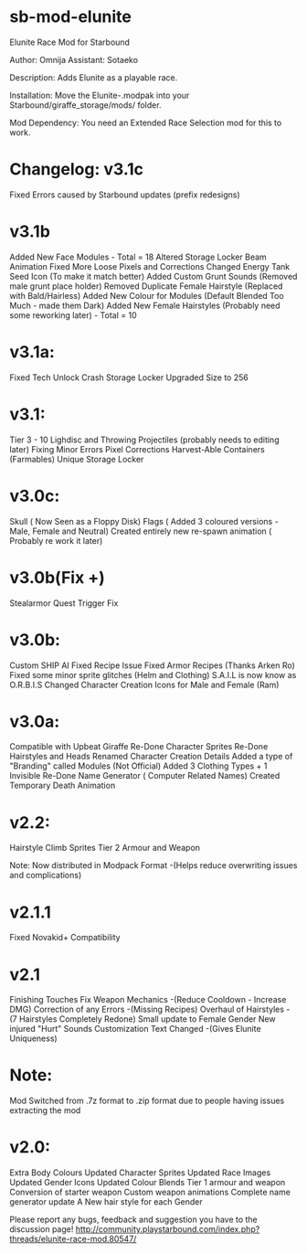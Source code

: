# sb-mod-elunite
Elunite Race Mod for Starbound

Author: Omnija
Assistant: Sotaeko

Description: 
Adds Elunite as a playable race.

Installation: 
Move the Elunite-.modpak into your Starbound/giraffe_storage/mods/ folder. 

Mod Dependency:
You need an Extended Race Selection mod for this to work.

Changelog:
v3.1c
======
Fixed Errors caused by Starbound updates (prefix redesigns)

v3.1b
======
Added New Face Modules - Total = 18
Altered Storage Locker Beam Animation
Fixed More Loose Pixels and Corrections
Changed Energy Tank Seed Icon (To make it match better)
Added Custom Grunt Sounds (Removed male grunt place holder)
Removed Duplicate Female Hairstyle (Replaced with Bald/Hairless)
Added New Colour for Modules (Default Blended Too Much - made them Dark)
Added New Female Hairstyles (Probably need some reworking later) - Total = 10

v3.1a:
======
Fixed Tech Unlock Crash
Storage Locker Upgraded Size to 256

v3.1:
=====
Tier 3 - 10 Lighdisc and Throwing Projectiles (probably needs to editing later)
Fixing Minor Errors
Pixel Corrections
Harvest-Able Containers (Farmables)
Unique Storage Locker

v3.0c:
======
Skull ( Now Seen as a Floppy Disk)
Flags ( Added 3 coloured versions - Male, Female and Neutral)
Created entirely new re-spawn animation ( Probably re work it later)

v3.0b(Fix +)
============
Stealarmor Quest Trigger Fix

v3.0b:
======
Custom SHIP AI
Fixed Recipe Issue
Fixed Armor Recipes (Thanks Arken Ro)
Fixed some minor sprite glitches (Helm and Clothing)
S.A.I.L is now know as O.R.B.I.S
Changed Character Creation Icons for Male and Female (Ram)

v3.0a:
======
Compatible with Upbeat Giraffe
Re-Done Character Sprites
Re-Done Hairstyles and Heads
Renamed Character Creation Details
Added a type of "Branding" called Modules (Not Official)
Added 3 Clothing Types + 1 Invisible
Re-Done Name Generator ( Computer Related Names)
Created Temporary Death Animation

v2.2:
=====
Hairstyle Climb Sprites
Tier 2 Armour and Weapon

Note:
Now distributed in Modpack Format -(Helps reduce overwriting issues and complications)

v2.1.1
=======
Fixed Novakid+ Compatibility

v2.1
=====
Finishing Touches
Fix Weapon Mechanics -(Reduce Cooldown - Increase DMG)
Correction of any Errors -(Missing Recipes)
Overhaul of Hairstyles -(7 Hairstyles Completely Redone)
Small update to Female Gender
New injured "Hurt" Sounds
Customization Text Changed -(Gives Elunite Uniqueness)

Note:
=====
Mod Switched from .7z format to .zip format
due to people having issues extracting​ the mod

v2.0:
=====
Extra Body Colours
Updated Character Sprites
Updated Race Images
Updated Gender Icons
Updated Colour Blends
Tier 1 armour and weapon
Conversion of starter weapon
Custom weapon animations
Complete name generator update
A New hair style for each Gender​

Please report any bugs, feedback and suggestion you have to the discussion page!
http://community.playstarbound.com/index.php?threads/elunite-race-mod.80547/